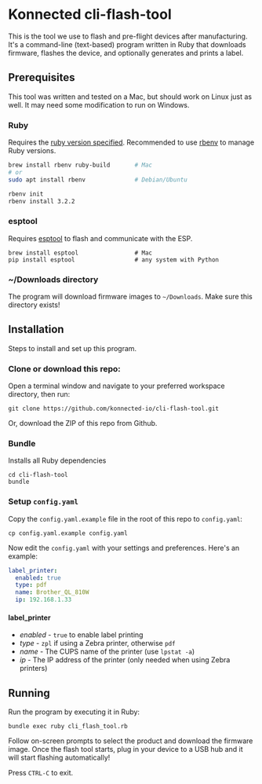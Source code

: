 # Konnected cli-flash-tool

This is the tool we use to flash and pre-flight devices after manufacturing. It's a command-line (text-based) program
written in Ruby that downloads firmware, flashes the device, and optionally generates and prints a label.

## Prerequisites

This tool was written and tested on a Mac, but should work on Linux just as well. It may need some modification to run
on Windows.

### Ruby

Requires the [ruby version specified](.ruby-version). Recommended to use [rbenv](https://github.com/rbenv/rbenv) to 
manage Ruby versions.

```zsh
brew install rbenv ruby-build       # Mac
# or
sudo apt install rbenv              # Debian/Ubuntu

rbenv init
rbenv install 3.2.2
```

### esptool
Requires [esptool](https://github.com/espressif/esptool) to flash and communicate with the ESP.

```shell
brew install esptool                # Mac
pip install esptool                 # any system with Python
```

### ~/Downloads directory
The program will download firmware images to `~/Downloads`. Make sure this directory exists!

## Installation

Steps to install and set up this program. 

### Clone or download this repo:
Open a terminal window and navigate to your preferred workspace directory, then run:
```shell
git clone https://github.com/konnected-io/cli-flash-tool.git 
```

Or, download the ZIP of this repo from Github.

### Bundle
Installs all Ruby dependencies
```shell
cd cli-flash-tool
bundle
```

### Setup `config.yaml`
Copy the `config.yaml.example` file in the root of this repo to `config.yaml`:
```shell
cp config.yaml.example config.yaml
```

Now edit the `config.yaml` with your settings and preferences. Here's an example:
```yaml
label_printer:
  enabled: true
  type: pdf
  name: Brother_QL_810W
  ip: 192.168.1.33
```

#### label_printer
* *enabled* - `true` to enable label printing
* *type* - `zpl` if using a Zebra printer, otherwise `pdf`
* *name* - The CUPS name of the printer (use `lpstat -a`)
* *ip* - The IP address of the printer (only needed when using Zebra printers)

## Running
Run the program by executing it in Ruby:
```shell
bundle exec ruby cli_flash_tool.rb
```

Follow on-screen prompts to select the product and download the firmware image. Once the flash tool starts,
plug in your device to a USB hub and it will start flashing automatically!

Press `CTRL-C` to exit.
